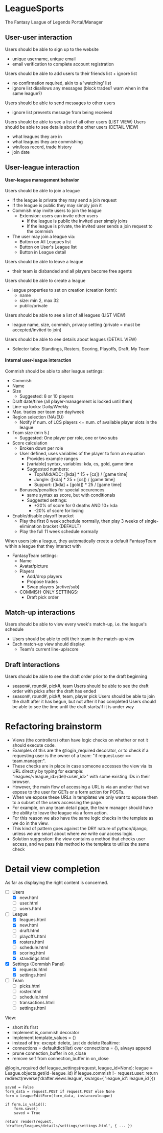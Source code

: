 LeagueSports
==============
The Fantasy League of Legends Portal/Manager


User-user interaction
----------------------
Users should be able to sign up to the website
* unique username, unique email
* email verification to complete account registration

Users should be able to add users to their friends list + ignore list
* no confirmation required, akin to a 'watching' list
* ignore list disallows any messages (block trades? warn when in the same league?)

Users should be able to send messages to other users
* ignore list prevents message from being received

Users should be able to see a list of all other users (LIST VIEW)
Users should be able to see details about the other users (DETAIL VIEW)
* what leagues they are in
* what leagues they are commishing
* win/loss record, trade history
* join date
    
User-league interaction
----------------------
#### User-league management behavior

Users should be able to join a league
   * If the league is private they may send a join request
   * If the league is public they may simply join it
   * Commish may invite users to join the league
     * Extension: users can invite other users
         * If the league is public the invited user simply joins
         * If the league is private, the invited user sends a join request to the commish
   * The user may join a league via:
     * Button on All Leagues list
     * Button on User's League list
     * Button in League detail

Users should be able to leave a league
   * their team is disbanded and all players become free agents
    
Users should be able to create a league
   * league properties to set on creation (creation form):
     * name
     * size: min 2, max 32
     * public/private
    
Users should be able to see a list of all leagues (LIST VIEW)
   * league name, size, commish, privacy setting (private = must be accepted/invited to join)
    
Users should be able to see details about leagues (DETAIL VIEW)
   * Selector tabs: Standings, Rosters, Scoring, Playoffs, Draft, My Team
        
    
#### Internal user-league interaction

Commish should be able to alter league settings:
   * Commish
   * Name
   * Size 
     * Suggested: 8 or 10 players
   * Draft date/time (all player-management is locked until then)
   * Line-up locks: Daily/Weekly
   * Max. trades per team per day/week
   * Region selection (NA/EU)
     * Notify if num. of LCS players <= num. of available player slots in the league
   * Team size (min 5.)
     * Suggested: One player per role, one or two subs
   * Score calculation
     * Broken down per role
     * User defined, uses variables of the player to form an equation
         * Provides example ranges
         * [variable] syntax, variables: kda, cs, gold, game time
         * Suggested numbers:
             * Top/Mid/ADC: ([kda] * 15 + [cs]) / [game time]
             * Jungle: ([kda] * 25 + [cs]) / [game time]
             * Support: ([kda] + [gold]) * 25 / [game time]
     * Bonuses/penalties for special occurences
         * same syntax as score, but with conditionals
         * Suggested settings:
             * +20% of score for 0 deaths AND 10+ kda
             * -20% of score for losing
   * Enable/disable playoff bracket
     * Play the first 8 week schedule normally, then play 3 weeks of single-elimination bracket (DEFAULT)
     * Play the full 11 week schedule normally

     
When users join a league, they automatically create a default FantasyTeam within a league that they interact with
* FantasyTeam settings:
    * Name
    * Avatar/picture
    * Players
        * Add/drop players
        * Propose trades
        * Swap players (active/sub)
    * COMMISH-ONLY SETTINGS:
        * Draft pick order
    

Match-up interactions
----------------------
Users should be able to view every week's match-up, i.e. the league's schedule
   * Users should be able to edit their team in the match-up view
   * Each match-up view should display:
     * Team's current line-up/score
    

Draft interactions
----------------------
Users should be able to see the draft order prior to the draft beginning
   * season#, round#, pick#, team
Users should be able to see the draft order with picks after the draft has ended
   * season#, round#, pick#, team, player pick
Users should be able to join the draft after it has begun, but not after it has completed
Users should be able to see the time until the draft starts/if it is under way

Refactoring brainstorm
=======================
* Views (the controllers) often have logic checks on whether or not it should execute code.
* Examples of this are the @login_required decorator, or to check if a requesting user is the owner of a team: "if request.user == team.manager:".
* These checks are in place in case someone accesses the view via its URL directly by typing for example: "leagues/<league_id>/del/<user_id>" with some existing IDs in their browser.
* However, the main flow of accessing a URL is via an anchor that we expose to the user for GETs or a form action for POSTs.
* When we expose these URLs in templates we only want to expose them to a subset of the users accessing the page.
* For example, on any team detail page, the team manager should have the ability to leave the league via a form action.
* For this reason we also have the same logic checks in the template as we do in the view.
* This kind of pattern goes against the DRY nature of python/django, unless we are smart about where we write our access logic.
* Solution suggestion: the view contains a method that checks user access, and we pass this method to the template to utilize the same check

Detail view completion 
=======================
As far as displaying the right content is concerned.

- [ ] Users
    - [x] new.html
    - [ ] user.html
    - [ ] users.html
    
- [ ] League
    - [x] leagues.html
    - [x] new.html
    - [ ] draft.html
    - [ ] playoffs.html
    - [x] rosters.html
    - [ ] schedule.html
    - [x] scoring.html
    - [x] standings.html
    
- [x] Settings (Commish Panel)
    - [x] requests.html
    - [x] settings.html
    
- [ ]  Team
    - [ ] picks.html
    - [ ] roster.html
    - [ ] schedule.html
    - [ ] transactions.html
    - [ ] settings.html
    
  View:  
- short ifs first
- Implement is_commish decorator
- Implement template_values = {}
- instead of try: except: delete, just do delete
  Realtime:
- connections = defaultdict(list) over connections = {}, always append
- prune connection_buffer in on_close
- remove self from connection_buffer in on_close



@login_required
def league_settings(request, league_id=None):
    league = League.objects.get(id=league_id)
    if league.commish != request.user:
        return redirect(reverse('drafter.views.league', kwargs={ 'league_id': league_id }))
 
    saved = False
    form_data = request.POST if request.POST else None
    form = LeagueEditForm(form_data, instance=league)
        
    if form.is_valid():
        form.save()
        saved = True
 
    return render(request, 'drafter/leagues/details/settings/settings.html', { ... })
